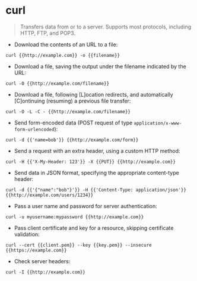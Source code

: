 # curl

> Transfers data from or to a server.
> Supports most protocols, including HTTP, FTP, and POP3.

- Download the contents of an URL to a file:

`curl {{http://example.com}} -o {{filename}}`

- Download a file, saving the output under the filename indicated by the URL:

`curl -O {{http://example.com/filename}}`

- Download a file, following [L]ocation redirects, and automatically [C]ontinuing (resuming) a previous file transfer:

`curl -O -L -C - {{http://example.com/filename}}`

- Send form-encoded data (POST request of type `application/x-www-form-urlencoded`):

`curl -d {{'name=bob'}} {{http://example.com/form}}`

- Send a request with an extra header, using a custom HTTP method:

`curl -H {{'X-My-Header: 123'}} -X {{PUT}} {{http://example.com}}`

- Send data in JSON format, specifying the appropriate content-type header:

`curl -d {{'{"name":"bob"}'}} -H {{'Content-Type: application/json'}} {{http://example.com/users/1234}}`

- Pass a user name and password for server authentication:

`curl -u myusername:mypassword {{http://example.com}}`

- Pass client certificate and key for a resource, skipping certificate validation:

`curl --cert {{client.pem}} --key {{key.pem}} --insecure {{https://example.com}}`

- Check server headers:

`curl -I {{http://example.com}}`
